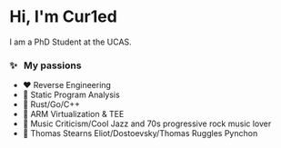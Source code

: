 # Hi, I'm Cur1ed

I am a PhD Student at the UCAS.

### ✨ &nbsp;&nbsp;My passions

- ♥️ Reverse Engineering
- 🧡 Static Program Analysis
- 💛 Rust/Go/C++
- 💚 ARM Virtualization & TEE
- 💜 Music Criticism/Cool Jazz and 70s progressive rock music lover
- 🤍 Thomas Stearns Eliot/Dostoevsky/Thomas Ruggles Pynchon
